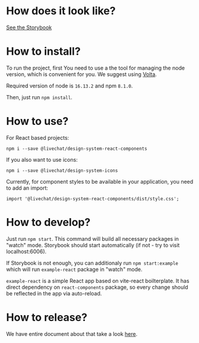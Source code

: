 # How does it look like?

[See the Storybook](https://v1--613a8e945a5665003a05113b.chromatic.com/)

# How to install?

To run the project, first You need to use a the tool for managing the node version, which is convenient for you.
We suggest using [Volta](https://volta.sh/).

Required version of node is `16.13.2` and npm `8.1.0`.

Then, just run `npm install`.

# How to use?

For React based projects:

`npm i --save @livechat/design-system-react-components`

If you also want to use icons:

`npm i --save @livechat/design-system-icons`

Currently, for component styles to be available in your application, you need to add an import:

`import '@livechat/design-system-react-components/dist/style.css';`

# How to develop?

Just run `npm start`. This command will build all necessary packages in "watch" mode. Storybook should start automatically (if not - try to visit localhost:6006).

If Storybook is not enough, you can additionaly run `npm start:example` which will run `example-react` package in "watch" mode.

`example-react` is a simple React app based on vite-react boilterplate. It has direct dependency on `react-components` package, so every change should be reflected in the app via auto-reload.

# How to release?

We have entire document about that take a look [here](./RELEASE.md).

